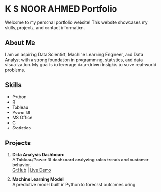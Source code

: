 # K S NOOR AHMED Portfolio

Welcome to my personal portfolio website! This website showcases my skills, projects, and contact information.  

## About Me
I am an aspiring Data Scientist, Machine Learning Engineer, and Data Analyst with a strong foundation in programming, statistics, and data visualization. My goal is to leverage data-driven insights to solve real-world problems.

## Skills
- Python  
- R  
- Tableau  
- Power BI  
- MS Office  
- C  
- Statistics  

## Projects
1. **Data Analysis Dashboard**  
   A Tableau/Power BI dashboard analyzing sales trends and customer behavior.  
   [GitHub](#) | [Live Demo](#)

2. **Machine Learning Model**  
   A predictive model built in Python to forecast outcomes using
